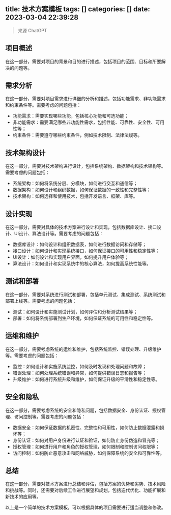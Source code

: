 title: 技术方案模板
tags: []
categories: []
date: 2023-03-04 22:39:28
---

> 来源 ChatGPT


## 项目概述

在这一部分，需要对项目的背景和目的进行描述，包括项目的范围、目标和所要解决的问题等。

## 需求分析

在这一部分，需要对项目需求进行详细的分析和描述，包括功能需求、非功能需求和约束条件等。需要考虑的问题包括：

* 功能需求：需要实现哪些功能，包括核心功能和可选功能；
* 非功能需求：需要满足哪些非功能性需求，包括性能、可靠性、安全性、可用性等；
* 约束条件：需要遵守哪些约束条件，例如技术限制、法律法规等。

## 技术架构设计

在这一部分，需要对技术架构进行设计，包括系统架构、数据架构和技术架构等。需要考虑的问题包括：

* 系统架构：如何将系统分层、分模块，如何进行交互和通信等；
* 数据架构：如何设计和组织数据，如何保证数据的一致性和完整性等；
* 技术架构：如何选择和使用技术，包括开发语言、框架、库等。

## 设计实现

在这一部分，需要对具体的技术方案进行设计和实现，包括数据库设计、接口设计、UI设计、算法设计等。需要考虑的问题包括：

* 数据库设计：如何设计和组织数据表，如何进行数据访问和存储等；
* 接口设计：如何设计和实现系统接口，如何保证接口的可用性和稳定性等；
* UI设计：如何设计和实现用户界面，如何提升用户体验等；
* 算法设计：如何设计和实现系统中的核心算法，如何提高系统性能等。

## 测试和部署

在这一部分，需要对系统进行测试和部署，包括单元测试、集成测试、系统测试和部署上线等。需要考虑的问题包括：

* 测试：如何设计和实施测试计划，如何评估和分析测试结果等；
* 部署：如何将系统部署到生产环境，如何保证系统的可用性和稳定性等。

## 运维和维护

在这一部分，需要考虑系统的运维和维护，包括系统监控、错误处理、升级维护等。需要考虑的问题包括：

* 监控：如何设计和实施系统监控，如何及时发现和处理问题和故障；
* 错误处理：如何处理系统错误和异常，如何提供错误日志和报告等；
* 升级维护：如何进行系统升级和维护，如何保证升级的平滑性和稳定性等。

## 安全和隐私

在这一部分，需要考虑系统的安全和隐私问题，包括数据安全、身份认证、授权管理、访问控制等。需要考虑的问题包括：

* 数据安全：如何保证数据的机密性、完整性和可用性，如何防止数据泄露和损坏等；
* 身份认证：如何对用户身份进行认证和验证，如何防止身份伪造和冒充等；
* 授权管理：如何进行用户和角色的授权管理，如何限制和控制访问权限等；
* 访问控制：如何防止恶意攻击和网络威胁，如何保障系统的安全和可靠性等。

## 总结

在这一部分，需要对技术方案进行总结和评估，包括方案的优势和劣势、技术风险和挑战等。同时，还需要对后续工作进行展望和规划，包括迭代优化、功能扩展和新技术的应用等。

以上是一个简单的技术方案模板，可以根据具体的项目需要进行适当调整和修改。